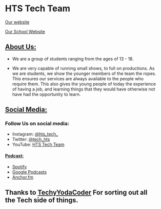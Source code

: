 # HTS Tech Team

[Our website](https://HTS-Tech-Team.github.io)

[Our School Website](https://www.holytrinity.w-sussex.sch.uk/)

## [About Us:](https://hts-tech-team.github.io/about)
- We are a group of students ranging from the ages of 13 - 18.

- We are very capable of running small shows, to full on productions. As we are students, we show the younger members of the team the ropes. This ensures our services are always available to the people who require them. This also gives the young people of today the experience of having a job, and learning things that they would have otherwise not have had the opportunity to learn.


## [Social Media:](https://hts-tech-team.github.io/social)
### Follow Us on social media:
- Instagram: [@hts_tech_](https://www.instagram.com/hts_tech_/)
- Twitter: [@tech_hts](https://twitter.com/tech_hts)
- YouTube: [HTS Tech Team](https://www.youtube.com/channel/UC23t4OU3liel2eaBAW9ON-w)

#### [Podcast:](https://hts-tech-team.github.io/podcasts)
- [Spotify](https://open.spotify.com/show/3pWpLrGqxlafuMFpEu8hcT)
- [Google Podcasts](https://podcasts.google.com/feed/aHR0cHM6Ly9hbmNob3IuZm0vcy80NDJiZmNmYy9wb2RjYXN0L3Jzcw?sa=X&ved=0CAIQ9sEGahcKEwiIg6a86svtAhUAAAAAHQAAAAAQGg)
- [Anchor.fm](https://anchor.fm/hts-tech-team/)


## Thanks to [TechyYodaCoder](https://TechyYodaCoder.github.io) For sorting out all the Tech side of things.
